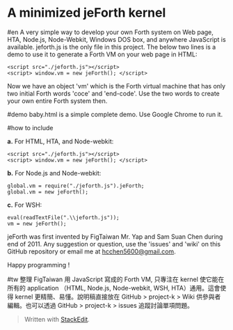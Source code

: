 A minimized jeForth kernel
==========================
#en
A very simple way to develop your own Forth system on Web page, HTA, Node.js, Node-Webkit, Windows DOS box, and anywhere JavaScript is available. jeforth.js is the only file in this project. The below two lines is a demo to use it to generate a Forth VM on your web page in HTML:

    <script src="./jeforth.js"></script>
    <script> window.vm = new jeForth(); </script>

Now we have an object 'vm' which is the Forth virtual machine that has only two initial Forth words 'coce' and 'end-code'. Use the two words to create your own entire Forth system then. 

#demo
baby.html is a simple complete demo. Use Google Chrome to run it.

#how to include 

**a.** For HTML, HTA, and Node-webkit:

    <script src="./jeforth.js"></script>
    <script> window.vm = new jeForth(); </script>

**b.** For Node.js and Node-webkit:

    global.vm = require("./jeforth.js").jeForth;
    global.vm = new jeForth();

**c.** For WSH:

    eval(readTextFile(".\\jeforth.js"));
    vm = new jeForth();

jeForth was first invented by FigTaiwan Mr. Yap and Sam Suan Chen during end of 2011. Any suggestion or question, use the 'issues' and 'wiki' on this GitHub repository or email me at hcchen5600@gmail.com. 

Happy programming !

#tw
整理 FigTaiwan 用 JavaScript 寫成的 Forth VM, 只專注在 kernel 使它能在所有的 application （HTML, Node.js, Node-webkit, WSH, HTA）通用。這會使得 kernel 更精簡、易懂。說明稿直接放在 GitHub > project-k > Wiki 供參與者編輯。也可以透過 GitHub > project-k > issues 追蹤討論單項問題。


> Written with [StackEdit](https://stackedit.io/).

